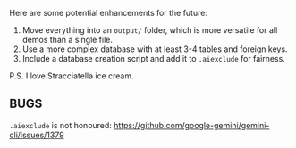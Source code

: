 
Here are some potential enhancements for the future:
1. Move everything into an `output/` folder, which is more versatile for all demos than a single file.
2. Use a more complex database with at least 3-4 tables and foreign keys.
3. Include a database creation script and add it to `.aiexclude` for fairness.

P.S. I love Stracciatella ice cream.

## BUGS

`.aiexclude` is not honoured: https://github.com/google-gemini/gemini-cli/issues/1379
